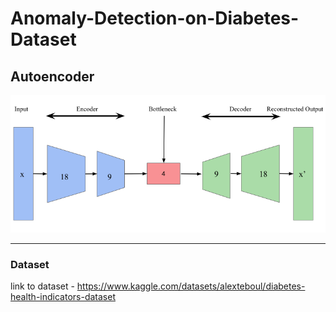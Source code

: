 # Anomaly-Detection-on-Diabetes-Dataset

Autoencoder
--------
![Autoencoder](https://github.com/azalahmadkhan/Anomaly-Detection-on-Diabetes-Dataset/blob/main/Autoencoder.png)

--------
### Dataset
link to dataset - https://www.kaggle.com/datasets/alexteboul/diabetes-health-indicators-dataset
